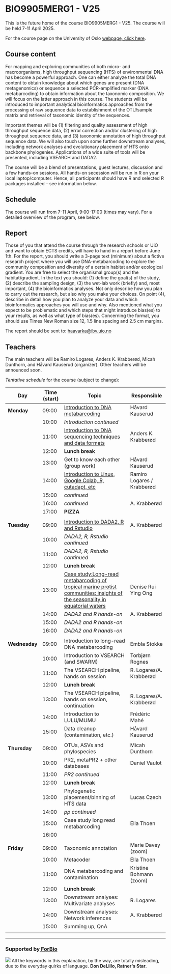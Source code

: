 # BIO9905MERG1 - V25
This is the future home of the course BIO9905MERG1 - V25. The course will be held 7-11 April 2025. 

For the course page on the University of Oslo [webpage, click here](https://www.uio.no/studier/emner/matnat/ibv/BIO9905MERG1/).

## Course content
For mapping and exploring communities of both micro- and macroorganisms, high throughput sequencing (HTS) of environmental DNA has become a powerful approach. One can either analyze the total DNA content to obtain knowledge about which genes are present (DNA metagenomics) or sequence a selected PCR-amplified marker (DNA metabarcoding) to obtain information about the taxonomic composition. We will focus on the latter approach in this course. The students will be introduced to important analytical bioinformatics approaches from the processing of raw sequence data to establishment of the OTU/sample matrix and retrieval of taxonomic identity of the sequences.

Important themes will be (1) filtering and quality assessment of high throughput sequence data, (2) error correction and/or clustering of high throughput sequence data, and (3) taxonomic annotation of high throughput sequence data. We will also touch upon some further downstream analyses, including network analyses and evolutionary placement of HTS onto backbone phylogenies. Applications of a wide suite of tools will be presented, including VSEARCH and DADA2.

The course will be a blend of presentations, guest lectures, discussion and a few hands-on sessions. All hands-on secession will be run in R on your local laptop/computer. Hence, all participants should have R and selected R packages installed – see information below.

## Schedule

The course will run from 7-11 April, 9:00-17:00 (times may vary). For a detailed overview of the program, see below.

## Report
Those of you that attend the course through the research schools or UiO and want to obtain ECTS credits, will have to hand in a report before June 1th.
For the report, you should write a 3-page text (minimum) about a fictive research project where you will use DNA-metabarcoding to explore the community composition and diversity of a certain habitat and/or ecological gradient. You are free to select the organismal group(s) and the habitat/gradient. In the text you should: (1) define the goal(s) of the study, (2) describe the sampling design, (3) the wet-lab work (briefly) and, most important, (4) the bioinformatics analyses. Not only describe how you plan to carry out the research, but also why you make your choices. On point (4), describe in detail how you plan to analyze your data and which bioinformatics approaches you will use and why. Also mentioned what you expect to be problematic and which steps that might introduce bias(es) to your results, as well as what type of bias(es). Concerning the format, you should use Times New Roman size 12, 1.5 line spacing and 2.5 cm margins.

The report should be sent to: haavarka@ibv.uio.no

## Teachers
The main teachers will be Ramiro Logares, Anders K. Krabberød, Micah Dunthorn, and Håvard Kauserud (organizer). Other teachers will be announced soon.

*Tentative schedule* for the course (subject to change):

| Day           | Time (start) | Topic                                                                                                                                      | Responsible                |
| ------------- | ------------ | ------------------------------------------------------------------------------------------------------------------------------------------ | -------------------------- |
| **Monday**    | 09:00        | [Introduction to DNA metabarcoding](./Lectures/)                                                                                           | Håvard Kauserud            |
|               | 10:00        | *Introduction continued*                                                                                                                   |                            |
|               | 11:00        | [Introduction to DNA sequencing techniques and data formats ](./Lectures/)                                                                 | Anders K. Krabberød        |
|               | 12:00        | **Lunch break**                                                                                                                            |                            |
|               | 13:00        | Get to know each other (group work)                                                                                                        | Håvard Kauserud            |
|               | 14:00        | [Introduction to Linux, Google Colab, R, cutadapt, etc ](./Lectures)                                                                       | Ramiro Logares / Krabberød |
|               | 15:00        | *continued*                                                                                                                                |                            |
|               | 16:00        | *continued*                                                                                                                                | A. Krabberød               |
|               | 17:00        | **PIZZA**                                                                                                                                  |                            |
|               |              |                                                                                                                                            |                            |
| **Tuesday**   | 09:00        | [Introduction to DADA2, R and Rstudio](Dada2_Pipeline)                                                                                     | A. Krabberød               |
|               | 10:00        | *DADA2, R, Rstudio continued*                                                                                                              |                            |
|               | 11:00        | *DADA2, R, Rstudio continued*                                                                                                              |                            |
|               | 12:00        | **Lunch break**                                                                                                                            |                            |
|               | 13:00        | [Case study:Long-read metabarcoding of tropical marine protist communities: insights of the seasonality in equatorial waters](./Lectures/) | Denise Rui Ying Ong        |
|               | 14:00        | *DADA2 and R hands-on*                                                                                                                     | A. Krabberød               |
|               | 15:00        | *DADA2 and R hands-on*                                                                                                                     |                            |
|               | 16:00        | *DADA2 and R hands-on*                                                                                                                     |                            |
|               |              |                                                                                                                                            |                            |
| **Wednesday** | 09:00        | Introduction to long-read DNA metabarcoding                                                                                                | Embla Stokke               |
|               | 10:00        | Introduction to VSEARCH (and SWARM)                                                                                                        | Torbjørn Rognes            |
|               | 11:00        | The VSEARCH pipeline, hands on session                                                                                                     | R. Logares/A. Krabberød    |
|               | 12:00        | **Lunch break**                                                                                                                            |                            |
|               | 13:00        | The VSEARCH pipeline, hands on session, continuation                                                                                       | R. Logares/A. Krabberød    |
|               | 14:00        | Introduction to LULU/MUMU                                                                                                                  | Frédéric Mahé              |
|               | 15:00        | Data cleanup (contamination, etc.)                                                                                                         | Håvard Kauserud            |
|               |              |                                                                                                                                            |                            |
| **Thursday**  | 09:00        | OTUs, ASVs and phylospecies                                                                                                                | Micah Dunthorn             |
|               | 10:00        | PR2, metaPR2 + other databases                                                                                                             | Daniel Vaulot              |
|               | 11:00        | *PR2 continued*                                                                                                                            |                            |
|               | 12:00        | **Lunch break**                                                                                                                            |                            |
|               | 13:00        | Phylogenetic placement/binning of HTS data                                                                                                 | Lucas Czech                |
|               | 14:00        | *pp continued*                                                                                                                             |                            |
|               | 15:00        | Case study long read metabarcoding                                                                                                         | Ella Thoen                 |
|               | 16:00        |                                                                                                                                            |                            |
|               |              |                                                                                                                                            |                            |
| **Friday**    | 09:00        | Taxonomic annotation                                                                                                                       | Marie Davey (zoom)         |
|               | 10:00        | Metacoder                                                                                                                                  | Ella Thoen                 |
|               | 11:00        | DNA metabarcoding and contamination                                                                                                        | Kristine Bohmann (zoom)    |
|               | 12:00        | **Lunch break**                                                                                                                            |                            |
|               | 13:00        | Downstream analyses: Multivariate analyses                                                                                                 | R. Logares                 |
|               | 14:00        | Downstream analyses: Network inferences                                                                                                    | A. Krabberød               |
|               | 15:00        | Summing up, QnA                                                                                                                            |                            |
|               |              |                                                                                                                                            |                            |


 ----
### Supported by[ ForBio](https://www.forbio.uio.no/)
![](images/forbio_logo.png) 
All the keywords in this explanation, by the way, are totally misleading, due to the everyday quirks of language. **Don DeLillo, Ratner's Star**.
